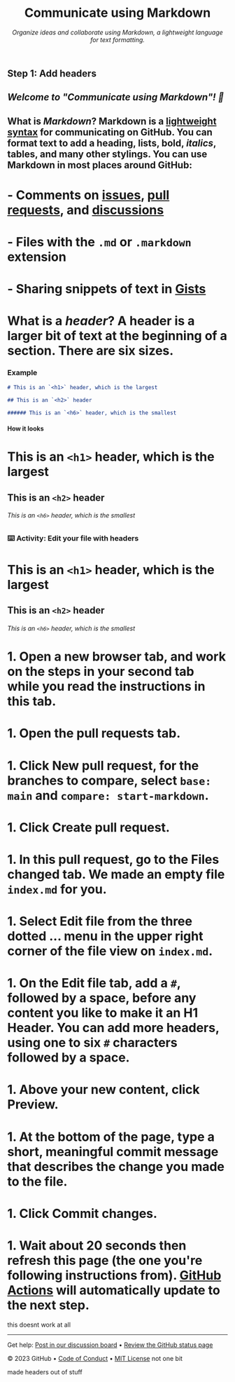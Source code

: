 <header>

<!--
  <<< Author notes: Course header >>>
  Include a 1280×640 image, course title in sentence case, and a concise description in emphasis.
  In your repository settings: enable template repository, add your 1280×640 social image, auto delete head branches.
  Add your open source license, GitHub uses MIT license.
-->

# Communicate using Markdown

_Organize ideas and collaborate using Markdown, a lightweight language for text formatting._

</header>

<!--
  <<< Author notes: Step 1 >>>
  Choose 3-5 steps for your course.
  The first step is always the hardest, so pick something easy!
  Link to docs.github.com for further explanations.
  Encourage users to open new tabs for steps!
-->

## Step 1: Add headers

## _Welcome to "Communicate using Markdown"! :wave:_

## **What is _Markdown_?** Markdown is a [lightweight syntax](https://docs.github.com/github/writing-on-github/getting-started-with-writing-and-formatting-on-github/basic-writing-and-formatting-syntax) for communicating on GitHub. You can format text to add a heading, lists, **bold**, _italics_, tables, and many other stylings. You can use Markdown in most places around GitHub:

# - Comments on [issues](https://docs.github.com/issues/tracking-your-work-with-issues/about-issues), [pull requests](https://docs.github.com/pull-requests/collaborating-with-pull-requests/proposing-changes-to-your-work-with-pull-requests/about-pull-requests), and [discussions](https://docs.github.com/discussions/collaborating-with-your-community-using-discussions/about-discussions)
# - Files with the `.md` or `.markdown` extension
# - Sharing snippets of text in [Gists](https://docs.github.com/github/writing-on-github/editing-and-sharing-content-with-gists/creating-gists)

# **What is a _header_?** A header is a larger bit of text at the beginning of a section. There are six sizes.

### Example

```md
# This is an `<h1>` header, which is the largest

## This is an `<h2>` header

###### This is an `<h6>` header, which is the smallest
```

#### How it looks

# This is an `<h1>` header, which is the largest

## This is an `<h2>` header

###### This is an `<h6>` header, which is the smallest

### :keyboard: Activity: Edit your file with headers

# This is an `<h1>` header, which is the largest

## This is an `<h2>` header

###### This is an `<h6>` header, which is the smallest

# 1. Open a new browser tab, and work on the steps in your second tab while you read the instructions in this tab.
# 1. Open the **pull requests** tab.
# 1. Click **New pull request**, for the branches to compare, select `base: main` and `compare: start-markdown`.
# 1. Click **Create pull request**.
# 1. In this pull request, go to the **Files changed** tab. We made an empty file `index.md` for you.
# 1. Select **Edit file** from the three dotted **...** menu in the upper right corner of the file view on `index.md`.
# 1. On the **Edit file** tab, add a `#`, followed by a **space**, before any content you like to make it an H1 Header. You can add more headers, using one to six `#` characters followed by a **space**.
# 1. Above your new content, click **Preview**.
# 1. At the bottom of the page, type a short, meaningful commit message that describes the change you made to the file.
# 1. Click **Commit changes**.
# 1. Wait about 20 seconds then refresh this page (the one you're following instructions from). [GitHub Actions](https://docs.github.com/en/actions) will automatically update to the next step.
this doesnt work at all
<footer>

<!--
  <<< Author notes: Footer >>>
  Add a link to get support, GitHub status page, code of conduct, license link.
-->

---

Get help: [Post in our discussion board](https://github.com/orgs/skills/discussions/categories/communicate-using-markdown) &bull; [Review the GitHub status page](https://www.githubstatus.com/)

&copy; 2023 GitHub &bull; [Code of Conduct](https://www.contributor-covenant.org/version/2/1/code_of_conduct/code_of_conduct.md) &bull; [MIT License](https://gh.io/mit)
not one bit
</footer>


made headers out of stuff
